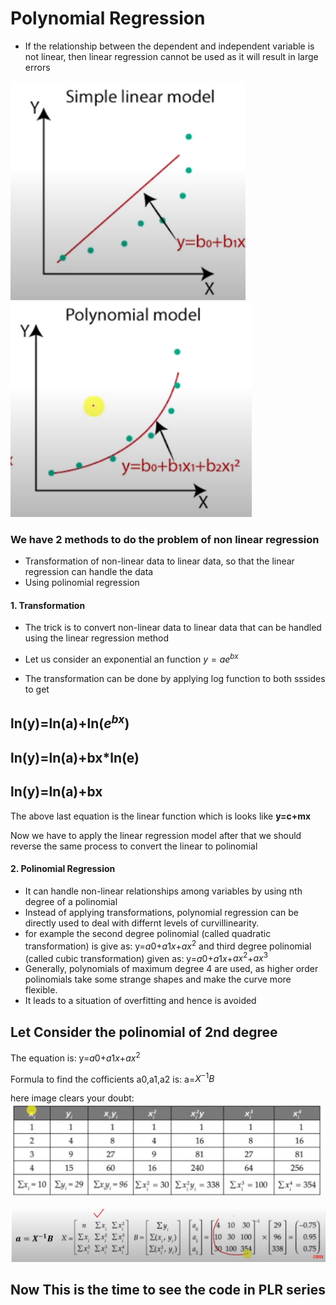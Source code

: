 # Polynomial Regression

- If the relationship between the dependent and independent variable is not linear, then linear regression cannot be used as it will result in large errors

![Simple](Images\Simple_Linear.png)
![polinomial](Images\ploynomial.png)

### We have 2 methods to do the problem of non linear regression

- Transformation of non-linear data to linear data, so that the linear regression can handle the data
- Using polinomial regression

#### 1. Transformation

- The trick is to convert non-linear data to linear data that can be handled using the linear regression method

- Let us consider an exponential an function $y=ae^{bx}$
- The transformation can be done by applying log function to both sssides to get

## ln(y)=ln(a)+ln($e^{bx}$)

## ln(y)=ln(a)+bx\*ln(e)

## ln(y)=ln(a)+bx

The above last equation is the linear function which is looks like **y=c+mx**

Now we have to apply the linear regression model after that we should reverse the same process to convert the linear to polinomial

#### 2. Polinomial Regression

- It can handle non-linear relationships among variables by using nth degree of a polinomial
- Instead of applying transformations, polynomial regression can be directly used to deal with differnt levels of curvillinearity.
- for example the second degree polinomial (called quadratic transformation) is give as:
  y=$a0$+$a1x$+$ax^2$ and third degree polinomial (called cubic transformation) given as:
  y=$a0$+$a1x$+$ax^2$+$ax^3$
- Generally, polynomials of maximum degree 4 are used, as higher order polinomials take some strange shapes and make the curve more flexible.
- It leads to a situation of overfitting and hence is avoided

## Let Consider the polinomial of 2nd degree

The equation is: y=$a0$+$a1x$+$ax^2$

Formula to find the cofficients a0,a1,a2 is: a=$X^{-1}B$

here image clears your doubt:
![Alt text](Images\process1.png)

![Alt text](Images\process2.png)

## Now This is the time to see the code in PLR series
